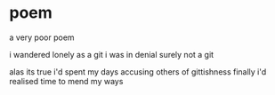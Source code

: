 # poem
a very poor poem


i wandered lonely as a git
i was in denial
surely not a git

alas its true
i'd spent my days
accusing others of gittishness
finally i'd realised
time to mend my ways
